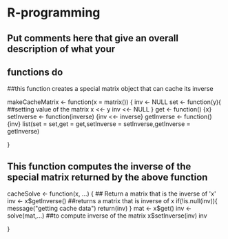 # R-programming
## Put comments here that give an overall description of what your
## functions do

##this function creates a special matrix object that can cache its inverse

makeCacheMatrix <- function(x = matrix()) {
        inv <- NULL
	set <- function(y){  ##setting value of the matrix
		x <<- y
		inv <<- NULL
	}
	get <- function() {x}
	setInverse <- function(inverse) {inv <<- inverse}
	getInverse <- function() {inv}
	list(set = set,get = get,setInverse = setInverse,getInverse = getInverse)


}


## This function computes the inverse of the special matrix returned by the above function

cacheSolve <- function(x, ...) {
        ## Return a matrix that is the inverse of 'x'
        inv <- x$getInverse() ##returns a matrix that is inverse of x
	if(!is.null(inv)){
		message("getting cache data")
		return(inv)
	}
	mat <- x$get()
	inv <- solve(mat,...) ##to compute inverse of the matrix 
	x$setInverse(inv)
	inv

}
